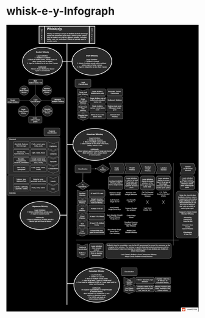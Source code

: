 # whisk-e-y-Infograph
![alt text](https://github.com/sai051192/whisk-e-y-Infograph/raw/main/whisky%20infographic.jpg?raw=true)
